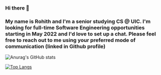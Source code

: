 ### Hi there 👋 
### My name is Rohith and I'm a senior studying CS @ UIC. I'm looking for full-time Software Engineering opportunities starting in May 2022 and I'd love to set up a chat. Please feel free to reach out to me using your preferred mode of communication (linked in Github profile)

![Anurag's GitHub stats](https://github-readme-stats.vercel.app/api?username=Rohith-Rajan&show_icons=true&theme=midnight-purple)

[![Top Langs](https://github-readme-stats.vercel.app/api/top-langs/?username=Rohith-Rajan&theme=midnight-purple)](https://github.com/anuraghazra/github-readme-stats)




<!--
**Rohith-Rajan/Rohith-Rajan** is a ✨ _special_ ✨ repository because its `README.md` (this file) appears on your GitHub profile.

Here are some ideas to get you started:

- 🔭 I’m currently working on ...
- 🌱 I’m currently learning ...
- 👯 I’m looking to collaborate on ...
- 🤔 I’m looking for help with ...
- 💬 Ask me about ...
- 📫 How to reach me: ...
- 😄 Pronouns: ...
- ⚡ Fun fact: ...
-->
